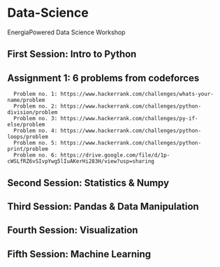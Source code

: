 # Data-Science
EnergiaPowered Data Science Workshop 

## First Session: Intro to Python
## Assignment 1: 6 problems from codeforces
      Problem no. 1: https://www.hackerrank.com/challenges/whats-your-name/problem
      Problem no. 2: https://www.hackerrank.com/challenges/python-division/problem
      Problem no. 3: https://www.hackerrank.com/challenges/py-if-else/problem
      Problem no. 4: https://www.hackerrank.com/challenges/python-loops/problem
      Problem no. 5: https://www.hackerrank.com/challenges/python-print/problem
      Problem no. 6: https://drive.google.com/file/d/1p-cWSLfRZ6vSIvpYwg5lIuAKerHi283H/view?usp=sharing
      
## Second Session: Statistics & Numpy
## Third Session: Pandas & Data Manipulation
## Fourth Session: Visualization
## Fifth Session: Machine Learning 
